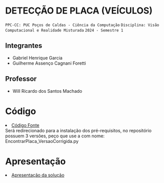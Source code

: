 # DETECÇÃO DE PLACA (VEÍCULOS)

`PPC-CC: PUC Poços de Caldas - Ciência da Computação`
`Disciplina: Visão Computacional e Realidade Misturada`
`2024 - Semestre 1`

## Integrantes

- Gabriel Henrique Garcia
- Guilherme Assenço Cagnani Foretti

## Professor

- Will Ricardo dos Santos Machado

# Código

<li><a href="src/README.md"> Código Fonte</a></li>
Será redirecionado para a instalação dos pré-requisitos, no repositório possuem 3 versões, peço que use a com nome: EncontrarPlaca_VersaoCorrigida.py

# Apresentação

<li><a href="presentation/README.md"> Apresentação da solução</a></li>
